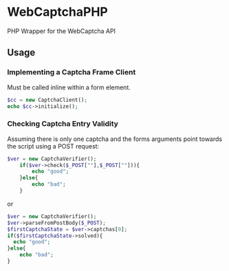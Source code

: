 # WebCaptchaPHP
PHP Wrapper for the WebCaptcha API

## Usage
### Implementing a Captcha Frame Client
Must be called inline within a form element.
```php
$cc = new CaptchaClient();
echo $cc->initialize();
```
### Checking Captcha Entry Validity
Assuming there is only one captcha and the forms arguments point towards the script using a POST request:
```php
$ver = new CaptchaVerifier();
	if($ver->check($_POST[""],$_POST[""])){
		echo "good";
	}else{
		echo "bad";
	}
```
or
```php
$ver = new CaptchaVerifier();
$ver->parseFromPostBody($_POST);
$firstCaptchaState = $ver->captchas[0];
if($firstCaptchaState->solved){
  echo "good";
}else{
	echo "bad";
}
```
